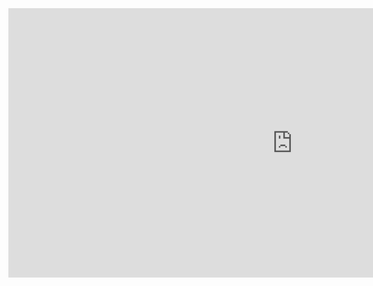 <iframe title="Art History" width="1140" height="541.25" src="https://app.powerbi.com/reportEmbed?reportId=f1a189f8-5442-42e3-ba79-6e1aa27bd3a1&autoAuth=true&ctid=6e531454-b93c-41d9-a747-4de08e88857e" frameborder="0" allowFullScreen="true"></iframe>
